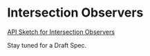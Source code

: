 # Intersection Observers
[API Sketch for Intersection Observers](./explainer.md)

Stay tuned for a Draft Spec.
